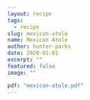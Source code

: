 ```yaml
---
layout: recipe
tags:
  - recipe
slug: mexican-atole
name: Mexican Atole
author: hunter-parks
date: 2020-01-01
excerpt: ""
featured: false
image: ""

pdf: "mexican-atole.pdf"
---
```

